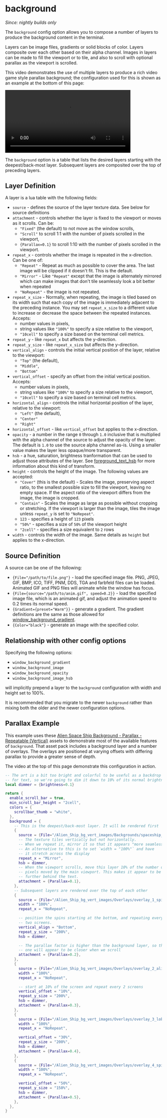 # background

*Since: nightly builds only*

The `background` config option allows you to compose a number of layers to
produce the background content in the terminal.

Layers can be image files, gradients or solid blocks of color. Layers composite
over each other based on their alpha channel. Images in layers can be made to
fill the viewport or to tile, and also to scroll with optional parallax as the
viewport is scrolled.

This video demonstrates the use of multiple layers to produce a rich video game
style parallax background; the configuration used for this is shown as an
example at the bottom of this page:

<video width="80%" controls src="../../../screenshots/wezterm-parallax-2.mp4" loop></video>

The `background` option is a table that lists the desired layers starting with
the deepest/back-most layer.  Subsequent layers are composited over the top of
preceding layers.


## Layer Definition

A layer is a lua table with the following fields:

* `source` - defines the source of the layer texture data. See below for source definitions
* `attachment` - controls whether the layer is fixed to the viewport or moves as it scrolls. Can be:
  * `"Fixed"` (the default) to not move as the window scrolls,
  * `"Scroll"` to scroll 1:1 with the number of pixels scrolled in the viewport,
  * `{Parallax=0.1}` to scroll 1:10 with the number of pixels scrolled in the viewport.
* `repeat_x` - controls whether the image is repeated in the x-direction. Can be one of:
  * `"Repeat"` - Repeat as much as possible to cover the area. The last image will be clipped if it doesn't fit.  This is the default.
  * `"Mirror"` - Like `"Repeat"` except that the image is alternately mirrored which can make images that don't tile seamlessly look a bit better when repeated
  * `"NoRepeat"` - the image is not repeated.
* `repeat_x_size` - Normally, when repeating, the image is tiled based on its width such that each copy of the image is immediately adjacent to the preceding instance.  You may set `repeat_x_size` to a different value to increase or decrease the space between the repeated instances.  Accepts:
  * number values in pixels,
  * string values like `"100%"` to specify a size relative to the viewport,
  * `"10cell"` to specify a size based on the terminal cell metrics.
* `repeat_y` - like `repeat_x` but affects the y-direction.
* `repeat_y_size` - like `repeat_x_size` but affects the y-direction.
* `vertical_align` - controls the initial vertical position of the layer, relative to the viewport:
  * `"Top"` (the default),
  * `"Middle"`,
  * `"Bottom"`
* `vertical_offset` - specify an offset from the initial vertical position.  Accepts:
  * number values in pixels,
  * string values like `"100%"` to specify a size relative to the viewport,
  * `"10cell"` to specify a size based on terminal cell metrics.
* `horizontal_align` - controls the initial horizontal position of the layer, relative to the viewport:
  * `"Left"` (the default),
  * `"Center"`
  * `"Right"`
* `horizontal_offset` - like `vertical_offset` but applies to the x-direction.
* `opacity` - a number in the range `0` through `1.0` inclusive that is multiplied with the alpha channel of the source to adjust the opacity of the layer. The default is `1.0` to use the source alpha channel as-is. Using a smaller value makes the layer less opaque/more transparent.
* `hsb` - a hue, saturation, brightness tranformation that can be used to adjust those attributes of the layer. See [foreground_text_hsb](foreground_text_hsb.md) for more information about this kind of transform.
* `height` - controls the height of the image. The following values are accepted:
  * `"Cover"` (this is the default) - Scales the image, preserving aspect ratio, to the smallest possible size to fill the viewport, leaving no empty space.  If the aspect ratio of the viewport differs from the image, the image is cropped.
  * `"Contain"` - Scales the image as large as possible without cropping or stretching. If the viewport is larger than the image, tiles the image unless `repeat_y` is set to `"NoRepeat"`.
  * `123` - specifies a height of `123` pixels
  * `"50%"` - specifies a size of `50%` of the viewport height
  * `"2cell"` - specifies a size equivalent to `2` rows
* `width` - controls the width of the image. Same details as `height` but applies to the x-direction.

## Source Definition

A source can be one of the following:

* `{File="/path/to/file.png"}` - load the specified image file.  PNG, JPEG,
  GIF, BMP, ICO, TIFF, PNM, DDS, TGA and farbfeld files can be loaded.
  Animated GIF and PNG files will animate while the window has focus.
* `{File={source="/path/to/anim.gif", speed=0.2}}` - load the specified image file, which is an animated gif, and adjust the animation speed to 0.2 times its normal speed.
* `{Gradient={preset="Warm"}}` - generate a gradient. The gradient definitions
  are the same as those allowed for [window_background_gradient](window_background_gradient.md).
* `{Color="black"}` - generate an image with the specified color.

## Relationship with other config options

Specifying the following options:

* `window_background_gradient`
* `window_background_image`
* `window_background_opacity`
* `window_background_image_hsb`

will implicitly prepend a layer to the `background` configuration with width
and height set to 100%.

It is recommended that you migrate to the newer `background` rather than mixing
both the older and the newer configuration options.

## Parallax Example

This example uses these [Alien Space Ship Background - Parallax -
Repeatable
(Vertical)](https://www.gameartguppy.com/shop/space-ship-background-repeatable-vertical/)
assets to demonstrate most of the available features of `background`. That asset pack includes a background layer and a number of overlays. The overlays are positioned at varying offsets with differing parallax to provide a greater sense of depth.

The video at the top of this page demonstrate this configuration in action.

```lua
-- The art is a bit too bright and colorful to be useful as a backdrop
-- for text, so we're going to dim it down to 10% of its normal brightness
local dimmer = {brightness=0.1}

return {
  enable_scroll_bar = true,
  min_scroll_bar_height = "2cell",
  colors = {
    scrollbar_thumb = "white",
  },
  background = {
    -- This is the deepest/back-most layer. It will be rendered first
    {
      source = {File="/Alien_Ship_bg_vert_images/Backgrounds/spaceship_bg_1.png"},
      -- The texture tiles vertically but not horizontally.
      -- When we repeat it, mirror it so that it appears "more seamless".
      -- An alternative to this is to set `width = "100%"` and have
      -- it stretch across the display
      repeat_x = "Mirror",
      hsb = dimmer,
      -- When the viewport scrolls, move this layer 10% of the number of
      -- pixels moved by the main viewport. This makes it appear to be
      -- further behind the text.
      attachment = {Parallax=0.1},
    },
    -- Subsequent layers are rendered over the top of each other
    {
      source = {File="/Alien_Ship_bg_vert_images/Overlays/overlay_1_spines.png"},
      width = "100%",
      repeat_x = "NoRepeat",

      -- position the spins starting at the bottom, and repeating every
      -- two screens.
      vertical_align = "Bottom",
      repeat_y_size = "200%",
      hsb = dimmer,

      -- The parallax factor is higher than the background layer, so this
      -- one will appear to be closer when we scroll
      attachment = {Parallax=0.2},
    },
    {
      source = {File="/Alien_Ship_bg_vert_images/Overlays/overlay_2_alienball.png"},
      width = "100%",
      repeat_x = "NoRepeat",

      -- start at 10% of the screen and repeat every 2 screens
      vertical_offset = "10%",
      repeat_y_size = "200%",
      hsb = dimmer,
      attachment = {Parallax=0.3},
    },
    {
      source = {File="/Alien_Ship_bg_vert_images/Overlays/overlay_3_lobster.png"},
      width = "100%",
      repeat_x = "NoRepeat",

      vertical_offset = "30%",
      repeat_y_size = "200%",
      hsb = dimmer,
      attachment = {Parallax=0.4},
    },
    {
      source = {File="/Alien_Ship_bg_vert_images/Overlays/overlay_4_spiderlegs.png"},
      width = "100%",
      repeat_x = "NoRepeat",

      vertical_offset = "50%",
      repeat_y_size = "150%",
      hsb = dimmer,
      attachment = {Parallax=0.5},
    },
  },
}
```
